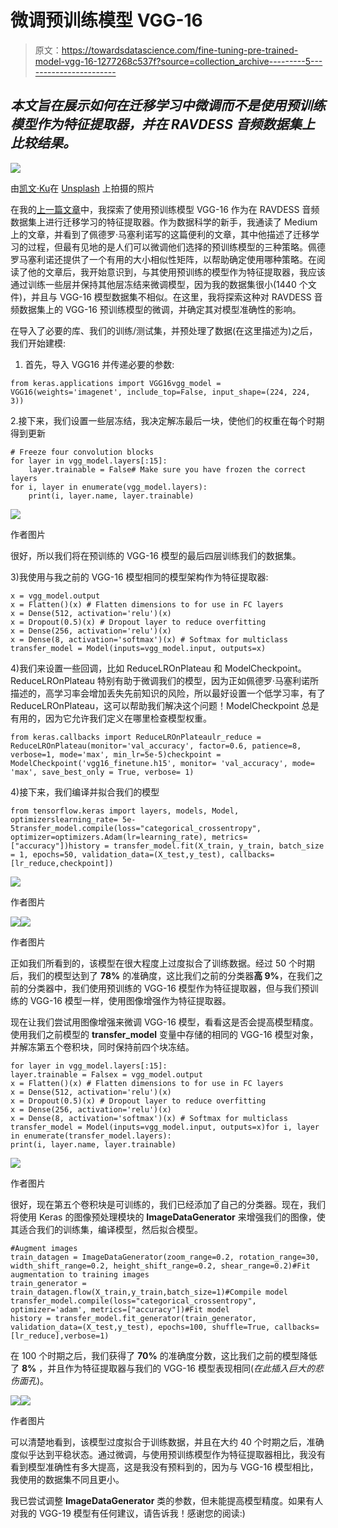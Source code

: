 # 微调预训练模型 VGG-16

> 原文：<https://towardsdatascience.com/fine-tuning-pre-trained-model-vgg-16-1277268c537f?source=collection_archive---------5----------------------->

## *本文旨在展示如何在迁移学习中微调而不是使用预训练模型作为特征提取器，并在 RAVDESS 音频数据集上比较结果。*

![](img/f38edb1eeefde644cf4faab960b558ca.png)

由[凯文·Ku](https://unsplash.com/@ikukevk)在 [Unsplash](https://unsplash.com/) 上拍摄的照片

在我的[上一篇文章](https://medium.com/r?url=https%3A%2F%2Ftowardsdatascience.com%2Ftransfer-learning-in-speech-emotion-recognition-d55b6616ba83)中，我探索了使用预训练模型 VGG-16 作为在 RAVDESS 音频数据集上进行迁移学习的特征提取器。作为数据科学的新手，我通读了 Medium 上的文章，并看到了佩德罗·马塞利诺写的这篇便利的文章，其中他描述了迁移学习的过程，但最有见地的是人们可以微调他们选择的预训练模型的三种策略。佩德罗马塞利诺还提供了一个有用的大小相似性矩阵，以帮助确定使用哪种策略。在阅读了他的文章后，我开始意识到，与其使用预训练的模型作为特征提取器，我应该通过训练一些层并保持其他层冻结来微调模型，因为我的数据集很小(1440 个文件)，并且与 VGG-16 模型数据集不相似。在这里，我将探索这种对 RAVDESS 音频数据集上的 VGG-16 预训练模型的微调，并确定其对模型准确性的影响。

在导入了必要的库、我们的训练/测试集，并预处理了数据(在这里描述为)之后，我们开始建模:

1.  首先，导入 VGG16 并传递必要的参数:

```
from keras.applications import VGG16vgg_model = VGG16(weights='imagenet', include_top=False, input_shape=(224, 224, 3))
```

2.接下来，我们设置一些层冻结，我决定解冻最后一块，使他们的权重在每个时期得到更新

```
# Freeze four convolution blocks
for layer in vgg_model.layers[:15]:
    layer.trainable = False# Make sure you have frozen the correct layers
for i, layer in enumerate(vgg_model.layers):
    print(i, layer.name, layer.trainable)
```

![](img/47b51fcc06331debd86a0451a140157f.png)

作者图片

很好，所以我们将在预训练的 VGG-16 模型的最后四层训练我们的数据集。

3)我使用与我之前的 VGG-16 模型相同的模型架构作为特征提取器:

```
x = vgg_model.output
x = Flatten()(x) # Flatten dimensions to for use in FC layers
x = Dense(512, activation='relu')(x)
x = Dropout(0.5)(x) # Dropout layer to reduce overfitting
x = Dense(256, activation='relu')(x)
x = Dense(8, activation='softmax')(x) # Softmax for multiclass
transfer_model = Model(inputs=vgg_model.input, outputs=x)
```

4)我们来设置一些回调，比如 ReduceLROnPlateau 和 ModelCheckpoint。ReduceLROnPlateau 特别有助于微调我们的模型，因为正如佩德罗·马塞利诺所描述的，高学习率会增加丢失先前知识的风险，所以最好设置一个低学习率，有了 ReduceLROnPlateau，这可以帮助我们解决这个问题！ModelCheckpoint 总是有用的，因为它允许我们定义在哪里检查模型权重。

```
from keras.callbacks import ReduceLROnPlateaulr_reduce = ReduceLROnPlateau(monitor='val_accuracy', factor=0.6, patience=8, verbose=1, mode='max', min_lr=5e-5)checkpoint = ModelCheckpoint('vgg16_finetune.h15', monitor= 'val_accuracy', mode= 'max', save_best_only = True, verbose= 1)
```

4)接下来，我们编译并拟合我们的模型

```
from tensorflow.keras import layers, models, Model, optimizerslearning_rate= 5e-5transfer_model.compile(loss="categorical_crossentropy", optimizer=optimizers.Adam(lr=learning_rate), metrics=["accuracy"])history = transfer_model.fit(X_train, y_train, batch_size = 1, epochs=50, validation_data=(X_test,y_test), callbacks=[lr_reduce,checkpoint])
```

![](img/95946c33144b7084efdaf4ece274ab67.png)

作者图片

![](img/0215ea640c5cc736eafcb6ff7bbb9938.png)![](img/cb53a635ce846e74fac073c2544fed1c.png)

作者图片

正如我们所看到的，该模型在很大程度上过度拟合了训练数据。经过 50 个时期后，我们的模型达到了 **78%** 的准确度，这比我们之前的分类器**高 9%**，在我们之前的分类器中，我们使用预训练的 VGG-16 模型作为特征提取器，但与我们预训练的 VGG-16 模型一样，使用图像增强作为特征提取器。

现在让我们尝试用图像增强来微调 VGG-16 模型，看看这是否会提高模型精度。使用我们之前模型的 **transfer_model** 变量中存储的相同的 VGG-16 模型对象，并解冻第五个卷积块，同时保持前四个块冻结。

```
for layer in vgg_model.layers[:15]:
layer.trainable = Falsex = vgg_model.output
x = Flatten()(x) # Flatten dimensions to for use in FC layers
x = Dense(512, activation='relu')(x)
x = Dropout(0.5)(x) # Dropout layer to reduce overfitting
x = Dense(256, activation='relu')(x)
x = Dense(8, activation='softmax')(x) # Softmax for multiclass
transfer_model = Model(inputs=vgg_model.input, outputs=x)for i, layer in enumerate(transfer_model.layers):
print(i, layer.name, layer.trainable)
```

![](img/168841ac2cdbbd53a3acb1b55f3fb418.png)

作者图片

很好，现在第五个卷积块是可训练的，我们已经添加了自己的分类器。现在，我们将使用 Keras 的图像预处理模块的 **ImageDataGenerator** 来增强我们的图像，使其适合我们的训练集，编译模型，然后拟合模型。

```
#Augment images
train_datagen = ImageDataGenerator(zoom_range=0.2, rotation_range=30, width_shift_range=0.2, height_shift_range=0.2, shear_range=0.2)#Fit augmentation to training images
train_generator = train_datagen.flow(X_train,y_train,batch_size=1)#Compile model
transfer_model.compile(loss="categorical_crossentropy", optimizer='adam', metrics=["accuracy"])#Fit model
history = transfer_model.fit_generator(train_generator, validation_data=(X_test,y_test), epochs=100, shuffle=True, callbacks=[lr_reduce],verbose=1)
```

在 100 个时期之后，我们获得了 **70%** 的准确度分数，这比我们之前的模型降低了 **8%** ，并且作为特征提取器与我们的 VGG-16 模型表现相同(*在此插入巨大的悲伤面孔*)。

![](img/799429c816462a34eb3d2c5ab566b246.png)![](img/9bb8f463acaa1dcefd3b416bc9afe091.png)

作者图片

可以清楚地看到，该模型过度拟合于训练数据，并且在大约 40 个时期之后，准确度似乎达到平稳状态。通过微调，与使用预训练模型作为特征提取器相比，我没有看到模型准确性有多大提高，这是我没有预料到的，因为与 VGG-16 模型相比，我使用的数据集不同且更小。

我已尝试调整 **ImageDataGenerator** 类的参数，但未能提高模型精度。如果有人对我的 VGG-19 模型有任何建议，请告诉我！感谢您的阅读:)
